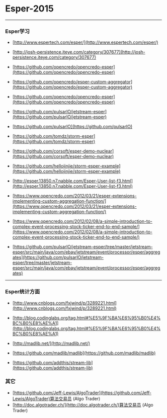 # Esper-2015
__________________
### Esper学习


- [http://www.espertech.com/esper/](http://www.espertech.com/esper/)
- [http://josh-persistence.iteye.com/category/307677](http://josh-persistence.iteye.com/category/307677)

- [https://github.com/opencredo/opencredo-esper](https://github.com/opencredo/opencredo-esper)
- [https://github.com/opencredo/esper-custom-aggregator](https://github.com/opencredo/esper-custom-aggregator)

- [https://github.com/opencredo/opencredo-esper](https://github.com/opencredo/opencredo-esper)
- [https://github.com/pulsarIO/jetstream-esper](https://github.com/pulsarIO/jetstream-esper)
- [https://github.com/pulsarIO](https://github.com/pulsarIO)
- [https://github.com/tomdz/storm-esper](https://github.com/tomdz/storm-esper)

- [https://github.com/corsoft/esper-demo-nuclear](https://github.com/corsoft/esper-demo-nuclear)
- [https://github.com/hellojinjie/storm-esper-example](https://github.com/hellojinjie/storm-esper-example)


- [http://esper.13850.n7.nabble.com/Esper-User-list-f3.html](http://esper.13850.n7.nabble.com/Esper-User-list-f3.html)


- [https://www.opencredo.com/2012/03/21/esper-extensions-implementing-custom-aggregation-function/](https://www.opencredo.com/2012/03/21/esper-extensions-implementing-custom-aggregation-function/)
- [https://www.opencredo.com/2012/02/08/a-simple-introduction-to-complex-event-processing-stock-ticker-end-to-end-sample/](https://www.opencredo.com/2012/02/08/a-simple-introduction-to-complex-event-processing-stock-ticker-end-to-end-sample/)

- [https://github.com/pulsarIO/jetstream-esper/tree/master/jetstream-esper/src/main/java/com/ebay/jetstream/event/processor/esper/aggregates](https://github.com/pulsarIO/jetstream-esper/tree/master/jetstream-esper/src/main/java/com/ebay/jetstream/event/processor/esper/aggregates)

__________________
### Esper统计方面
- [http://www.cnblogs.com/fxjwind/p/3289221.html](http://www.cnblogs.com/fxjwind/p/3289221.html)
- [http://blog.codinglabs.org/tag.html#%E5%9F%BA%E6%95%B0%E4%BC%B0%E8%AE%A1](http://blog.codinglabs.org/tag.html#%E5%9F%BA%E6%95%B0%E4%BC%B0%E8%AE%A1)
- [http://madlib.net/](http://madlib.net/)

- [https://github.com/madlib/madlib](https://github.com/madlib/madlib)
- [https://github.com/addthis/stream-lib](https://github.com/addthis/stream-lib)


### 其它
- [https://github.com/Jeff-Lewis/AlgoTrader](https://github.com/Jeff-Lewis/AlgoTrader)算法交易员 (Algo Trader)
- [http://doc.algotrader.ch/](http://doc.algotrader.ch/)算法交易员 (Algo Trader)